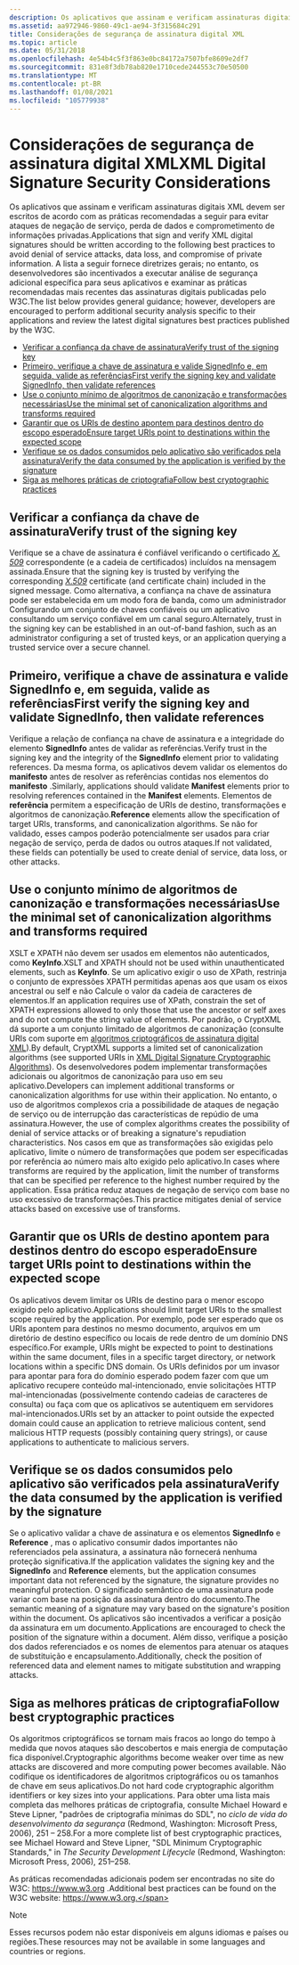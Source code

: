 ```yaml
---
description: Os aplicativos que assinam e verificam assinaturas digitais XML devem ser escritos de acordo com as práticas recomendadas a seguir para evitar ataques de negação de serviço, perda de dados e comprometimento de informações privadas.
ms.assetid: aa972946-9860-49c1-ae94-3f315684c291
title: Considerações de segurança de assinatura digital XML
ms.topic: article
ms.date: 05/31/2018
ms.openlocfilehash: 4e54b4c5f3f863e0bc84172a7507bfe8609e2df7
ms.sourcegitcommit: 831e8f3db78ab820e1710cede244553c70e50500
ms.translationtype: MT
ms.contentlocale: pt-BR
ms.lasthandoff: 01/08/2021
ms.locfileid: "105779938"
---
```

# <a name="xml-digital-signature-security-considerations"></a><span data-ttu-id="55bc7-103">Considerações de segurança de assinatura digital XML</span><span class="sxs-lookup"><span data-stu-id="55bc7-103">XML Digital Signature Security Considerations</span></span>

<span data-ttu-id="55bc7-104">Os aplicativos que assinam e verificam assinaturas digitais XML devem ser escritos de acordo com as práticas recomendadas a seguir para evitar ataques de negação de serviço, perda de dados e comprometimento de informações privadas.</span><span class="sxs-lookup"><span data-stu-id="55bc7-104">Applications that sign and verify XML digital signatures should be written according to the following best practices to avoid denial of service attacks, data loss, and compromise of private information.</span></span> <span data-ttu-id="55bc7-105">A lista a seguir fornece diretrizes gerais; no entanto, os desenvolvedores são incentivados a executar análise de segurança adicional específica para seus aplicativos e examinar as práticas recomendadas mais recentes das assinaturas digitais publicadas pelo W3C.</span><span class="sxs-lookup"><span data-stu-id="55bc7-105">The list below provides general guidance; however, developers are encouraged to perform additional security analysis specific to their applications and review the latest digital signatures best practices published by the W3C.</span></span>

-   [<span data-ttu-id="55bc7-106">Verificar a confiança da chave de assinatura</span><span class="sxs-lookup"><span data-stu-id="55bc7-106">Verify trust of the signing key</span></span>](#verify-trust-of-the-signing-key)
-   [<span data-ttu-id="55bc7-107">Primeiro, verifique a chave de assinatura e valide SignedInfo e, em seguida, valide as referências</span><span class="sxs-lookup"><span data-stu-id="55bc7-107">First verify the signing key and validate SignedInfo, then validate references</span></span>](#first-verify-the-signing-key-and-validate-signedinfo-then-validate-references)
-   [<span data-ttu-id="55bc7-108">Use o conjunto mínimo de algoritmos de canonização e transformações necessárias</span><span class="sxs-lookup"><span data-stu-id="55bc7-108">Use the minimal set of canonicalization algorithms and transforms required</span></span>](#use-the-minimal-set-of-canonicalization-algorithms-and-transforms-required)
-   [<span data-ttu-id="55bc7-109">Garantir que os URIs de destino apontem para destinos dentro do escopo esperado</span><span class="sxs-lookup"><span data-stu-id="55bc7-109">Ensure target URIs point to destinations within the expected scope</span></span>](#ensure-target-uris-point-to-destinations-within-the-expected-scope)
-   [<span data-ttu-id="55bc7-110">Verifique se os dados consumidos pelo aplicativo são verificados pela assinatura</span><span class="sxs-lookup"><span data-stu-id="55bc7-110">Verify the data consumed by the application is verified by the signature</span></span>](#verify-the-data-consumed-by-the-application-is-verified-by-the-signature)
-   [<span data-ttu-id="55bc7-111">Siga as melhores práticas de criptografia</span><span class="sxs-lookup"><span data-stu-id="55bc7-111">Follow best cryptographic practices</span></span>](#follow-best-cryptographic-practices)

## <a name="verify-trust-of-the-signing-key"></a><span data-ttu-id="55bc7-112">Verificar a confiança da chave de assinatura</span><span class="sxs-lookup"><span data-stu-id="55bc7-112">Verify trust of the signing key</span></span>

<span data-ttu-id="55bc7-113">Verifique se a chave de assinatura é confiável verificando o certificado [*X. 509*](../secgloss/x-gly.md) correspondente (e a cadeia de certificados) incluídos na mensagem assinada.</span><span class="sxs-lookup"><span data-stu-id="55bc7-113">Ensure that the signing key is trusted by verifying the corresponding [*X.509*](../secgloss/x-gly.md) certificate (and certificate chain) included in the signed message.</span></span> <span data-ttu-id="55bc7-114">Como alternativa, a confiança na chave de assinatura pode ser estabelecida em um modo fora de banda, como um administrador Configurando um conjunto de chaves confiáveis ou um aplicativo consultando um serviço confiável em um canal seguro.</span><span class="sxs-lookup"><span data-stu-id="55bc7-114">Alternately, trust in the signing key can be established in an out-of-band fashion, such as an administrator configuring a set of trusted keys, or an application querying a trusted service over a secure channel.</span></span>

## <a name="first-verify-the-signing-key-and-validate-signedinfo-then-validate-references"></a><span data-ttu-id="55bc7-115">Primeiro, verifique a chave de assinatura e valide SignedInfo e, em seguida, valide as referências</span><span class="sxs-lookup"><span data-stu-id="55bc7-115">First verify the signing key and validate SignedInfo, then validate references</span></span>

<span data-ttu-id="55bc7-116">Verifique a relação de confiança na chave de assinatura e a integridade do elemento **SignedInfo** antes de validar as referências.</span><span class="sxs-lookup"><span data-stu-id="55bc7-116">Verify trust in the signing key and the integrity of the **SignedInfo** element prior to validating references.</span></span> <span data-ttu-id="55bc7-117">Da mesma forma, os aplicativos devem validar os elementos do **manifesto** antes de resolver as referências contidas nos elementos do **manifesto** .</span><span class="sxs-lookup"><span data-stu-id="55bc7-117">Similarly, applications should validate **Manifest** elements prior to resolving references contained in the **Manifest** elements.</span></span> <span data-ttu-id="55bc7-118">Elementos de **referência** permitem a especificação de URIs de destino, transformações e algoritmos de canonização.</span><span class="sxs-lookup"><span data-stu-id="55bc7-118">**Reference** elements allow the specification of target URIs, transforms, and canonicalization algorithms.</span></span> <span data-ttu-id="55bc7-119">Se não for validado, esses campos poderão potencialmente ser usados para criar negação de serviço, perda de dados ou outros ataques.</span><span class="sxs-lookup"><span data-stu-id="55bc7-119">If not validated, these fields can potentially be used to create denial of service, data loss, or other attacks.</span></span>

## <a name="use-the-minimal-set-of-canonicalization-algorithms-and-transforms-required"></a><span data-ttu-id="55bc7-120">Use o conjunto mínimo de algoritmos de canonização e transformações necessárias</span><span class="sxs-lookup"><span data-stu-id="55bc7-120">Use the minimal set of canonicalization algorithms and transforms required</span></span>

<span data-ttu-id="55bc7-121">XSLT e XPATH não devem ser usados em elementos não autenticados, como **KeyInfo**.</span><span class="sxs-lookup"><span data-stu-id="55bc7-121">XSLT and XPATH should not be used within unauthenticated elements, such as **KeyInfo**.</span></span> <span data-ttu-id="55bc7-122">Se um aplicativo exigir o uso de XPath, restrinja o conjunto de expressões XPATH permitidas apenas aos que usam os eixos ancestral ou self e não Calcule o valor da cadeia de caracteres de elementos.</span><span class="sxs-lookup"><span data-stu-id="55bc7-122">If an application requires use of XPath, constrain the set of XPATH expressions allowed to only those that use the ancestor or self axes and do not compute the string value of elements.</span></span> <span data-ttu-id="55bc7-123">Por padrão, o CryptXML dá suporte a um conjunto limitado de algoritmos de canonização (consulte URIs com suporte em [algoritmos criptográficos de assinatura digital XML](xml-digital-signature-cryptographic-algorithms.md)).</span><span class="sxs-lookup"><span data-stu-id="55bc7-123">By default, CryptXML supports a limited set of canonicalization algorithms (see supported URIs in [XML Digital Signature Cryptographic Algorithms](xml-digital-signature-cryptographic-algorithms.md)).</span></span> <span data-ttu-id="55bc7-124">Os desenvolvedores podem implementar transformações adicionais ou algoritmos de canonização para uso em seu aplicativo.</span><span class="sxs-lookup"><span data-stu-id="55bc7-124">Developers can implement additional transforms or canonicalization algorithms for use within their application.</span></span> <span data-ttu-id="55bc7-125">No entanto, o uso de algoritmos complexos cria a possibilidade de ataques de negação de serviço ou de interrupção das características de repúdio de uma assinatura.</span><span class="sxs-lookup"><span data-stu-id="55bc7-125">However, the use of complex algorithms creates the possibility of denial of service attacks or of breaking a signature's repudiation characteristics.</span></span> <span data-ttu-id="55bc7-126">Nos casos em que as transformações são exigidas pelo aplicativo, limite o número de transformações que podem ser especificadas por referência ao número mais alto exigido pelo aplicativo.</span><span class="sxs-lookup"><span data-stu-id="55bc7-126">In cases where transforms are required by the application, limit the number of transforms that can be specified per reference to the highest number required by the application.</span></span> <span data-ttu-id="55bc7-127">Essa prática reduz ataques de negação de serviço com base no uso excessivo de transformações.</span><span class="sxs-lookup"><span data-stu-id="55bc7-127">This practice mitigates denial of service attacks based on excessive use of transforms.</span></span>

## <a name="ensure-target-uris-point-to-destinations-within-the-expected-scope"></a><span data-ttu-id="55bc7-128">Garantir que os URIs de destino apontem para destinos dentro do escopo esperado</span><span class="sxs-lookup"><span data-stu-id="55bc7-128">Ensure target URIs point to destinations within the expected scope</span></span>

<span data-ttu-id="55bc7-129">Os aplicativos devem limitar os URIs de destino para o menor escopo exigido pelo aplicativo.</span><span class="sxs-lookup"><span data-stu-id="55bc7-129">Applications should limit target URIs to the smallest scope required by the application.</span></span> <span data-ttu-id="55bc7-130">Por exemplo, pode ser esperado que os URIs apontem para destinos no mesmo documento, arquivos em um diretório de destino específico ou locais de rede dentro de um domínio DNS específico.</span><span class="sxs-lookup"><span data-stu-id="55bc7-130">For example, URIs might be expected to point to destinations within the same document, files in a specific target directory, or network locations within a specific DNS domain.</span></span> <span data-ttu-id="55bc7-131">Os URIs definidos por um invasor para apontar para fora do domínio esperado podem fazer com que um aplicativo recupere conteúdo mal-intencionado, envie solicitações HTTP mal-intencionadas (possivelmente contendo cadeias de caracteres de consulta) ou faça com que os aplicativos se autentiquem em servidores mal-intencionados.</span><span class="sxs-lookup"><span data-stu-id="55bc7-131">URIs set by an attacker to point outside the expected domain could cause an application to retrieve malicious content, send malicious HTTP requests (possibly containing query strings), or cause applications to authenticate to malicious servers.</span></span>

## <a name="verify-the-data-consumed-by-the-application-is-verified-by-the-signature"></a><span data-ttu-id="55bc7-132">Verifique se os dados consumidos pelo aplicativo são verificados pela assinatura</span><span class="sxs-lookup"><span data-stu-id="55bc7-132">Verify the data consumed by the application is verified by the signature</span></span>

<span data-ttu-id="55bc7-133">Se o aplicativo validar a chave de assinatura e os elementos **SignedInfo** e **Reference** , mas o aplicativo consumir dados importantes não referenciados pela assinatura, a assinatura não fornecerá nenhuma proteção significativa.</span><span class="sxs-lookup"><span data-stu-id="55bc7-133">If the application validates the signing key and the **SignedInfo** and **Reference** elements, but the application consumes important data not referenced by the signature, the signature provides no meaningful protection.</span></span> <span data-ttu-id="55bc7-134">O significado semântico de uma assinatura pode variar com base na posição da assinatura dentro do documento.</span><span class="sxs-lookup"><span data-stu-id="55bc7-134">The semantic meaning of a signature may vary based on the signature's position within the document.</span></span> <span data-ttu-id="55bc7-135">Os aplicativos são incentivados a verificar a posição da assinatura em um documento.</span><span class="sxs-lookup"><span data-stu-id="55bc7-135">Applications are encouraged to check the position of the signature within a document.</span></span> <span data-ttu-id="55bc7-136">Além disso, verifique a posição dos dados referenciados e os nomes de elementos para atenuar os ataques de substituição e encapsulamento.</span><span class="sxs-lookup"><span data-stu-id="55bc7-136">Additionally, check the position of referenced data and element names to mitigate substitution and wrapping attacks.</span></span>

## <a name="follow-best-cryptographic-practices"></a><span data-ttu-id="55bc7-137">Siga as melhores práticas de criptografia</span><span class="sxs-lookup"><span data-stu-id="55bc7-137">Follow best cryptographic practices</span></span>

<span data-ttu-id="55bc7-138">Os algoritmos criptográficos se tornam mais fracos ao longo do tempo à medida que novos ataques são descobertos e mais energia de computação fica disponível.</span><span class="sxs-lookup"><span data-stu-id="55bc7-138">Cryptographic algorithms become weaker over time as new attacks are discovered and more computing power becomes available.</span></span> <span data-ttu-id="55bc7-139">Não codifique os identificadores de algoritmos criptográficos ou os tamanhos de chave em seus aplicativos.</span><span class="sxs-lookup"><span data-stu-id="55bc7-139">Do not hard code cryptographic algorithm identifiers or key sizes into your applications.</span></span> <span data-ttu-id="55bc7-140">Para obter uma lista mais completa das melhores práticas de criptografia, consulte Michael Howard e Steve Lipner, "padrões de criptografia mínimas do SDL", no *ciclo de vida do desenvolvimento da segurança* (Redmond, Washington: Microsoft Press, 2006), 251 – 258.</span><span class="sxs-lookup"><span data-stu-id="55bc7-140">For a more complete list of best cryptographic practices, see Michael Howard and Steve Lipner, "SDL Minimum Cryptographic Standards," in *The Security Development Lifecycle* (Redmond, Washington: Microsoft Press, 2006), 251–258.</span></span>

<span data-ttu-id="55bc7-141">As práticas recomendadas adicionais podem ser encontradas no site do W3C: https://www.w3.org .</span><span class="sxs-lookup"><span data-stu-id="55bc7-141">Additional best practices can be found on the W3C website: https://www.w3.org.</span></span>

> [!Note]  
> <span data-ttu-id="55bc7-142">Esses recursos podem não estar disponíveis em alguns idiomas e países ou regiões.</span><span class="sxs-lookup"><span data-stu-id="55bc7-142">These resources may not be available in some languages and countries or regions.</span></span>

 

 

 
